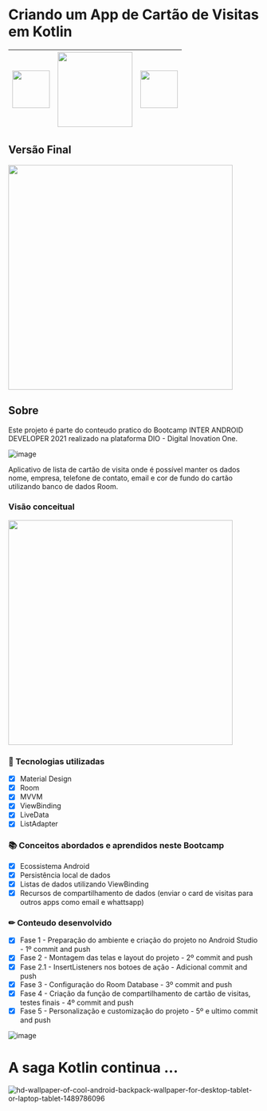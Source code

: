 #
# Criando um App de Cartão de Visitas em Kotlin


<img src="https://user-images.githubusercontent.com/10172471/125153349-718e6c00-e129-11eb-8f87-6bb2eca4ee5a.png" height="75px">|<img src="https://user-images.githubusercontent.com/10172471/126436996-095e9b17-c50f-4db1-8fae-482a99195492.png" height="150px">|<img src="https://user-images.githubusercontent.com/10172471/125732178-f4cf5c2a-4ec3-4768-8f24-a3ab0c65baee.png" height="75px">
:---:|:---:|:---:

## Versão Final
<img src="https://user-images.githubusercontent.com/10172471/126140639-0b754da9-7f56-4931-8507-1fe9e0a1b360.gif" height="450px"> 

## Sobre
Este projeto é parte do conteudo pratico do Bootcamp INTER ANDROID DEVELOPER 2021 realizado na plataforma DIO - Digital Inovation One.

![image](https://user-images.githubusercontent.com/10172471/126141085-cdda9ea7-bd04-4b43-b8fa-ef6e575be4f2.png)

Aplicativo de lista de cartão de visita onde é possível manter os dados nome, empresa, telefone de contato, email e cor de fundo do cartão utilizando banco de dados Room.
### Visão conceitual

<img src="https://user-images.githubusercontent.com/10172471/125731512-fbcc3a80-a690-4c86-82ba-daaf19dea1ee.JPG" height="450px">

### 📲 Tecnologias utilizadas

- [x] Material Design
- [x] Room
- [x] MVVM
- [x] ViewBinding
- [x] LiveData
- [x] ListAdapter

### 📚 Conceitos abordados e aprendidos neste Bootcamp

- [x] Ecossistema Android
- [x] Persistência local de dados
- [x] Listas de dados utilizando ViewBinding
- [x] Recursos de compartilhamento de dados (enviar o card de visitas para outros apps como email e whattsapp)

### ✏ Conteudo desenvolvido

- [x] Fase 1 - Preparação do ambiente e criação do projeto no Android Studio - 1º commit and push
- [x] Fase 2 - Montagem das telas e layout do projeto - 2º commit and push
- [x] Fase 2.1 - InsertListeners nos botoes de ação - Adicional commit and push
- [x] Fase 3 - Configuração do Room Database - 3º commit and push
- [x] Fase 4 - Criação da função de compartilhamento de cartão de visitas, testes finais - 4º commit and push
- [x] Fase 5 - Personalização e customização do projeto - 5º e ultimo commit and push

![image](https://user-images.githubusercontent.com/10172471/126141361-2f4a448d-f78a-4a47-a460-6392024919a2.png)

# A saga Kotlin continua ... 

![hd-wallpaper-of-cool-android-backpack-wallpaper-for-desktop-tablet-or-laptop-tablet-1489786096](https://user-images.githubusercontent.com/10172471/125572247-563f7262-02c0-418e-8a4a-99e4d44a0dd4.jpg)
